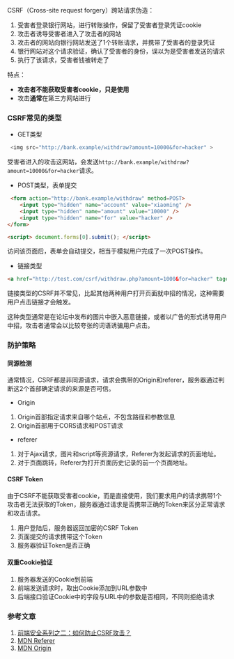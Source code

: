 CSRF（Cross-site request forgery）跨站请求伪造：

1. 受害者登录银行网站，进行转账操作，保留了受害者登录凭证cookie
2. 攻击者诱导受害者进入了攻击者的网站
3. 攻击者的网站向银行网站发送了1个转账请求，并携带了受害者的登录凭证
4. 银行网站对这个请求验证，确认了受害者的身份，误以为是受害者发送的请求
5. 执行了该请求，受害者钱被转走了

特点：

* **攻击者不能获取受害者cookie，只是使用**
* 攻击**通常**在第三方网站进行

### CSRF常见的类型

* GET类型

```javascript
 <img src="http://bank.example/withdraw?amount=10000&for=hacker" > 
```

受害者进入的攻击这网站，会发送`http://bank.example/withdraw?amount=10000&for=hacker`请求。

* POST类型，表单提交

```html
 <form action="http://bank.example/withdraw" method=POST>
    <input type="hidden" name="account" value="xiaoming" />
    <input type="hidden" name="amount" value="10000" />
    <input type="hidden" name="for" value="hacker" />
</form>

<script> document.forms[0].submit(); </script> 
```

访问该页面后，表单会自动提交，相当于模拟用户完成了一次POST操作。

* 链接类型

```html
<a href="http://test.com/csrf/withdraw.php?amount=1000&for=hacker" taget="_blank">重磅消息！<a/>
```

链接类型的CSRF并不常见，比起其他两种用户打开页面就中招的情况，这种需要用户点击链接才会触发。

这种类型通常是在论坛中发布的图片中嵌入恶意链接，或者以广告的形式诱导用户中招，攻击者通常会以比较夸张的词语诱骗用户点击。

### 防护策略

#### 同源检测

通常情况，CSRF都是非同源请求，请求会携带的Origin和referer，服务器通过判断这2个首部确定请求的来源是否可信。

* Origin

1. Origin首部指定请求来自哪个站点，不包含路径和参数信息
2. Origin首部用于CORS请求和POST请求

* referer

1. 对于Ajax请求，图片和script等资源请求，Referer为发起请求的页面地址。
2. 对于页面跳转，Referer为打开页面历史记录的前一个页面地址。

#### CSRF Token

由于CSRF不能获取受害者cookie，而是直接使用，我们要求用户的请求携带1个攻击者无法获取的Token，服务器通过请求是否携带正确的Token来区分正常请求和攻击请求。

1. 用户登陆后，服务器返回加密的CSRF Token
2. 页面提交的请求携带这个Token
3. 服务器验证Token是否正确

#### 双重Cookie验证

1. 服务器发送的Cookie到前端
2. 前端发送请求时，取出Cookie添加到URL参数中
3. 后端接口验证Cookie中的字段与URL中的参数是否相同，不同则拒绝请求



### 参考文章

1. [前端安全系列之二：如何防止CSRF攻击？](https://juejin.cn/post/6844903689702866952)
2. [MDN Referer](https://developer.mozilla.org/zh-CN/docs/Web/HTTP/Headers/Referer)
3. [MDN Origin](https://developer.mozilla.org/zh-CN/docs/Web/HTTP/Headers/Origin)

